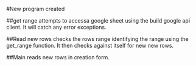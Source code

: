 #New program created

##get range
attempts to accessa google sheet using the build google api client.
It will catch any error exceptions.

##Read new rows
checks the rows range identifying the range using the get_range function. It then checks against itself for new new rows.

##Main
reads new rows in creation form.

